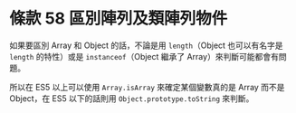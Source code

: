 # 條款 58 區別陣列及類陣列物件

如果要區別 Array 和 Object 的話，不論是用 `length`（Object 也可以有名字是 `length` 的特性）或是 `instanceof`（Object 繼承了 Array）來判斷可能都會有問題。

所以在 ES5 以上可以使用 `Array.isArray` 來確定某個變數真的是 Array 而不是 Object，在 ES5 以下的話則用 `Object.prototype.toString` 來判斷。

